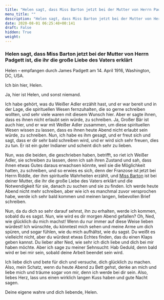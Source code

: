 ```yaml
---
title: "Helen sagt, dass Miss Barton jetzt bei der Mutter von Herrn Padgett ist, die ihr die große Liebe des Vaters erklärt"
menu_title: ""
description: "Helen sagt, dass Miss Barton jetzt bei der Mutter von Herrn Padgett ist, die ihr die große Liebe des Vaters erklärt"
date: 2020-08-01 06:25:48+00:141
draft: False
hidden: True
weight:
---
```

### Helen sagt, dass Miss Barton jetzt bei der Mutter von Herrn Padgett ist, die ihr die große Liebe des Vaters erklärt

Helen – empfangen durch James Padgett am 14. April 1916, Washington, DC, USA.

Ich bin hier, Helen.

Ja, hier ist Helen, und sonst niemand.

Ich habe gehört, was du Weißer Adler erzählt hast, und er war bereit und in der Lage, die spirituellen Wesen fernzuhalten, die so gerne schreiben wollten, und sehr viele waren mit diesem Wunsch hier. Aber er sagte ihnen, dass es ihnen nicht erlaubt sein würde, zu schreiben. Ja, Großer Bär ist auch hier, und er war mit Weißer Adler zusammen, um diese spirituellen Wesen wissen zu lassen, dass es ihnen heute Abend nicht erlaubt sein würde, zu schreiben. Nun, ich habe es ihm gesagt, und er freut sich und sagt, dass er dir sehr bald schreiben wird, und er wird sich sehr freuen, dies zu tun. Er ist ein guter Indianer und scheint dich sehr zu lieben.

Nun, was die beiden, die geschrieben haben, betrifft, so riet ich Weißer Adler, sie schreiben zu lassen, denn ich sah ihren Zustand und sah, dass ihnen etwas Gutes daraus erwachsen könnte, weil sie die Möglichkeit hatten, zu schreiben, und so erwies es sich, denn der Franzose ist jetzt bei Herrn Riddle, der ihm spirituelle Wahrheiten erzählt, und [Miss Barton](/padgett-botschaften/padgett-botschaften-in-reihenfolge-des-datums/padgett-botschaften-1916/gruenderin-des-roten-kreuzes-befindet-sich-in-der-erdenebene-und-interessiert-sich-nicht-allzu-sehr-fuer-den-spirituellen-fortschritt-jep-clara-barton-14-april-1916/) ist bei deiner Mutter, die ihr die große Liebe des Vaters erklärt und die Notwendigkeit für sie, danach zu suchen und sie zu finden. Ich werde heute Abend nicht mehr schreiben, aber wie ich es manchmal zuvor versprochen habe, werde ich sehr bald kommen und meinen langen, liebevollen Brief schreiben.

Nun, da du dich so sehr darauf sehnst, ihn zu erhalten, werde ich kommen, sobald du es sagst. Nun, wie wird es dir morgen Abend gefallen? Oh, Ned, wie glücklich du mich machst! Wenn du nur immer auf diese Weise lieben würdest! Ich wünschte, du könntest mich sehen und meine Arme um dich spüren, und sogar fühlen, wie du mich aufhältst, wie du sagst. Du weißt es vielleicht nicht, aber du würdest etwas Echtes finden, das du einen Klaps geben kannst. Du lieber alter Ned, wie sehr ich dich liebe und dich bei mir haben möchte. Aber ich sage zu meiner Sehnsucht: Hab Geduld, denn bald wird er bei mir sein, sobald deine Arbeit beendet sein wird.

Ich liebe dich und bete für dich und versuche, dich glücklich zu machen. Also, mein Schatz, wenn du heute Abend zu Bett gehst, denke an mich und liebe mich und träume sogar von mir, denn ich werde bei dir sein. Also, liebes Herz, lass uns einen wirklich langen Kuss haben und gute Nacht sagen.

Deine eigene wahre und dich liebende, Helen.
